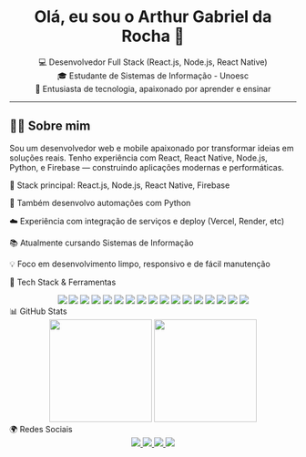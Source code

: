 <h1 align="center">Olá, eu sou o Arthur Gabriel da Rocha 👋</h1>

<p align="center">
  💻 Desenvolvedor Full Stack (React.js, Node.js, React Native)<br>
  🎓 Estudante de Sistemas de Informação - Unoesc<br>
  🧠 Entusiasta de tecnologia, apaixonado por aprender e ensinar
</p>

---

## 🧑‍💻 Sobre mim
Sou um desenvolvedor web e mobile apaixonado por transformar ideias em soluções reais. Tenho experiência com React, React Native, Node.js, Python, e Firebase — construindo aplicações modernas e performáticas.

🚀 Stack principal: React.js, Node.js, React Native, Firebase

🐍 Também desenvolvo automações com Python

☁️ Experiência com integração de serviços e deploy (Vercel, Render, etc)

📚 Atualmente cursando Sistemas de Informação

💡 Foco em desenvolvimento limpo, responsivo e de fácil manutenção

🚀 Tech Stack & Ferramentas
<div align="center"> <!-- Frontend --> <img src="https://img.shields.io/badge/React-20232A?style=for-the-badge&logo=react&logoColor=61DAFB" /> <img src="https://img.shields.io/badge/React_Native-20232A?style=for-the-badge&logo=react&logoColor=61DAFB" /> <img src="https://img.shields.io/badge/Next.js-000000?style=for-the-badge&logo=nextdotjs&logoColor=white" /> <img src="https://img.shields.io/badge/Tailwind_CSS-38B2AC?style=for-the-badge&logo=tailwind-css&logoColor=white" /> <img src="https://img.shields.io/badge/Bootstrap-563D7C?style=for-the-badge&logo=bootstrap&logoColor=white" /> <!-- Backend & DB --> <img src="https://img.shields.io/badge/Node.js-339933?style=for-the-badge&logo=nodedotjs&logoColor=white" /> <img src="https://img.shields.io/badge/Express.js-000000?style=for-the-badge&logo=express&logoColor=white" /> <img src="https://img.shields.io/badge/Firebase-FFCA28?style=for-the-badge&logo=firebase&logoColor=black" /> <img src="https://img.shields.io/badge/MongoDB-4EA94B?style=for-the-badge&logo=mongodb&logoColor=white" /> <!-- Outros --> <img src="https://img.shields.io/badge/Python-3776AB?style=for-the-badge&logo=python&logoColor=white" /> <img src="https://img.shields.io/badge/Django-092E20?style=for-the-badge&logo=django&logoColor=white" /> <img src="https://img.shields.io/badge/Vercel-000000?style=for-the-badge&logo=vercel&logoColor=white" /> <img src="https://img.shields.io/badge/Git-F05032?style=for-the-badge&logo=git&logoColor=white" /> <img src="https://img.shields.io/badge/GitHub-181717?style=for-the-badge&logo=github&logoColor=white" /> <img src="https://img.shields.io/badge/JavaScript-F7DF1E?style=for-the-badge&logo=javascript&logoColor=black" /> <img src="https://img.shields.io/badge/HTML5-E34F26?style=for-the-badge&logo=html5&logoColor=white" /> <img src="https://img.shields.io/badge/CSS3-1572B6?style=for-the-badge&logo=css3&logoColor=white" /> </div>
📊 GitHub Stats
<div align="center"> <img height="180em" src="https://github-readme-stats.vercel.app/api?username=arthuurgab&show_icons=true&theme=dracula&include_all_commits=true&count_private=true"/> <img height="180em" src="https://github-readme-stats.vercel.app/api/top-langs/?username=arthuurgab&layout=compact&langs_count=7&theme=dracula"/> </div>
🌍 Redes Sociais
<div align="center"> <a href="mailto:rochaarthur060@gmail.com"> <img src="https://img.shields.io/badge/-Gmail-D14836?style=for-the-badge&logo=gmail&logoColor=white"/> </a> <a href="https://www.linkedin.com/in/" target="_blank"> <img src="https://img.shields.io/badge/-LinkedIn-0077B5?style=for-the-badge&logo=linkedin&logoColor=white"/> </a> <a href="https://instagram.com/arthuurgab_" target="_blank"> <img src="https://img.shields.io/badge/-Instagram-E4405F?style=for-the-badge&logo=instagram&logoColor=white"/> </a> <a href="https://github.com/arthuurgab"> <img src="https://img.shields.io/badge/-GitHub-333?style=for-the-badge&logo=github&logoColor=white"/> </a> </div>
